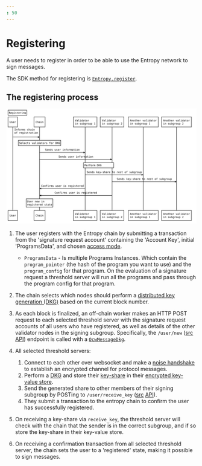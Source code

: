 ```yaml
---
: 50
---
```


# Registering

A user needs to register in order to be able to use the Entropy network to sign messages.

The SDK method for registering is [`Entropy.register`](https://github.com/entropyxyz/sdk/blob/main/README.md#register).

## The registering process

![Register Flow](./images/register.svg)

1. The user registers with the Entropy chain by submitting a transaction from the 'signature request account' containing the 'Account Key', initial 'ProgramsData', and chosen [access mode](./access-modes.md). 
    * ```ProgramsData``` - Is multiple Programs Instances. Which contain the ```program_pointer``` (the hash of the program you want to use) and the ```program_config``` for that program. On the evaluation of a signature request a threshold server will run all the programs and pass through the program config for that program.

1. The chain selects which nodes should perform a [distributed key generation (DKG)](https://docs.rs/synedrion/latest/synedrion/sessions/fn.make_key_gen_session.html) based on the current block number.
1. As each block is finalized, an off-chain worker makes an HTTP POST request to each selected threshold server with the signature request accounts of all users who have registered, as well as details of the other validator nodes in the signing subgroup. Specifically, the `/user/new` ([src](https://github.com/entropyxyz/entropy-core/blob/master/crypto/server/src/user/api.rs) [API](https://docs.rs/entropy-tss/latest/entropy_tss/#usernew---post)) endpoint is called with a [`OcwMessageDkg`](https://docs.rs/entropy-shared/latest/entropy_shared/types/struct.OcwMessageDkg.html).
1. All selected threshold servers:
    1. Connect to each other over websocket and make a [noise handshake](https://noiseprotocol.org/noise.html) to establish an encrypted channel for protocol messages.
    1. Perform a [DKG](https://docs.rs/synedrion/latest/synedrion/sessions/fn.make_key_gen_session.html) and store their [key-share](https://docs.rs/synedrion/latest/synedrion/struct.KeyShare.html) in their [encrypted key-value store](https://docs.rs/entropy-kvdb).
    1. Send the generated share to other members of their signing subgroup by POSTing to `/user/receive_key` ([src](https://github.com/entropyxyz/entropy-core/blob/master/crates/threshold-signature-server/src/user/api.rs) [API](https://docs.rs/entropy-tss/latest/entropy_tss/#for-other-instances-of-the-threshold-server)).
    1. They submit a transaction to the entropy chain to confirm the user has successfully registered.
1. On receiving a key-share via `receive_key`, the threshold server will check with the chain that the sender is in the correct subgroup, and if so store the key-share in their key-value store.
1. On receiving a confirmation transaction from all selected threshold server, the chain sets the user to a 'registered' state, making it possible to sign messages. 
